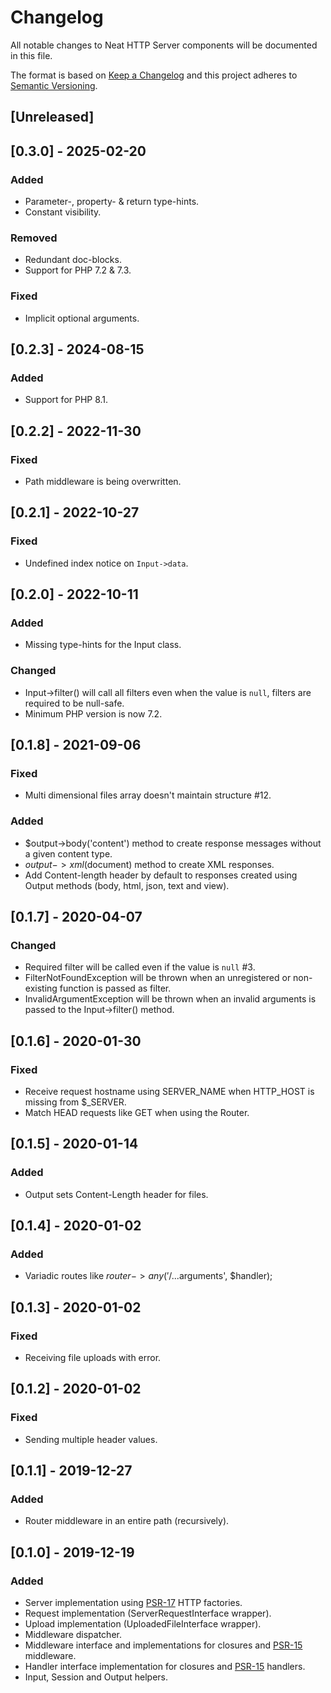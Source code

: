# Changelog
All notable changes to Neat HTTP Server components will be documented in this file.

The format is based on [Keep a Changelog](https://keepachangelog.com/en/1.0.0/)
and this project adheres to [Semantic Versioning](https://semver.org/spec/v2.0.0.html).

## [Unreleased]

## [0.3.0] - 2025-02-20
### Added
- Parameter-, property- & return type-hints.
- Constant visibility.

### Removed
- Redundant doc-blocks.
- Support for PHP 7.2 & 7.3.

### Fixed
- Implicit optional arguments.

## [0.2.3] - 2024-08-15
### Added
- Support for PHP 8.1.

## [0.2.2] - 2022-11-30
### Fixed
- Path middleware is being overwritten.

## [0.2.1] - 2022-10-27
### Fixed
- Undefined index notice on `Input->data`.

## [0.2.0] - 2022-10-11
### Added
- Missing type-hints for the Input class.

### Changed
- Input->filter() will call all filters even when the value is `null`, filters are required to be null-safe.
- Minimum PHP version is now 7.2.

## [0.1.8] - 2021-09-06
### Fixed
- Multi dimensional files array doesn't maintain structure #12.

### Added
- $output->body('content') method to create response messages without a given content type.
- $output->xml($document) method to create XML responses.
- Add Content-length header by default to responses created using Output methods (body, html, json, text and view).

## [0.1.7] - 2020-04-07
### Changed
- Required filter will be called even if the value is `null` #3.
- FilterNotFoundException will be thrown when an unregistered or non-existing function is passed as filter.
- InvalidArgumentException will be thrown when an invalid arguments is passed to the Input->filter() method.

## [0.1.6] - 2020-01-30
### Fixed
- Receive request hostname using SERVER_NAME when HTTP_HOST is missing from $_SERVER.
- Match HEAD requests like GET when using the Router.

## [0.1.5] - 2020-01-14
### Added
- Output sets Content-Length header for files.

## [0.1.4] - 2020-01-02
### Added
- Variadic routes like $router->any('/...$arguments', $handler);

## [0.1.3] - 2020-01-02
### Fixed
- Receiving file uploads with error.

## [0.1.2] - 2020-01-02
### Fixed
- Sending multiple header values.

## [0.1.1] - 2019-12-27
### Added
- Router middleware in an entire path (recursively).

## [0.1.0] - 2019-12-19
### Added
- Server implementation using [PSR-17](https://www.php-fig.org/psr/psr-17/) HTTP factories.
- Request implementation (ServerRequestInterface wrapper).
- Upload implementation (UploadedFileInterface wrapper).
- Middleware dispatcher.
- Middleware interface and implementations for closures and [PSR-15](https://www.php-fig.org/psr/psr-15/) middleware.
- Handler interface implementation for closures and [PSR-15](https://www.php-fig.org/psr/psr-15/) handlers.
- Input, Session and Output helpers.

